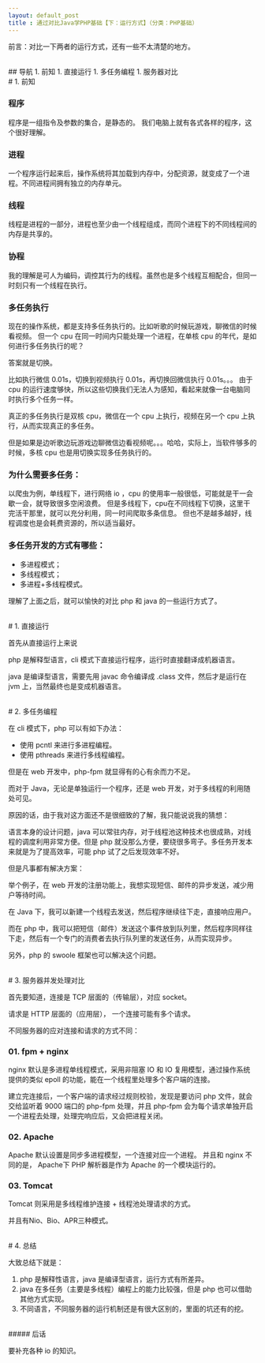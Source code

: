```yaml
---
layout: default_post
title : 通过对比Java学PHP基础【下：运行方式】（分类：PHP基础）
---
```



前言：对比一下两者的运行方式，还有一些不太清楚的地方。

<br>
## 导航
1. 前知
1. 直接运行
1. 多任务编程
1. 服务器对比


<br>
# 1. 前知

### 程序
程序是一组指令及参数的集合，是静态的。
我们电脑上就有各式各样的程序，这个很好理解。

### 进程
一个程序运行起来后，操作系统将其加载到内存中，分配资源，就变成了一个进程。不同进程间拥有独立的内存单元。

### 线程
线程是进程的一部分，进程也至少由一个线程组成，而同个进程下的不同线程间的内存是共享的。

### 协程
我的理解是可人为编码，调控其行为的线程。虽然也是多个线程互相配合，但同一时刻只有一个线程在执行。

### 多任务执行
现在的操作系统，都是支持多任务执行的。比如听歌的时候玩游戏，聊微信的时候看视频。
但一个 cpu 在同一时间内只能处理一个进程，在单核 cpu 的年代，是如何进行多任务执行的呢？

答案就是切换。

比如执行微信 0.01s，切换到视频执行 0.01s，再切换回微信执行 0.01s。。。
由于 cpu 的运行速度够快，所以这些切换我们无法人为感知，看起来就像一台电脑同时执行多个任务一样。

真正的多任务执行是双核 cpu，微信在一个 cpu 上执行，视频在另一个 cpu 上执行，从而实现真正的多任务。

但是如果是边听歌边玩游戏边聊微信边看视频呢。。。哈哈，实际上，当软件够多的时候，多核 cpu 也是用切换实现多任务执行的。

### 为什么需要多任务：

以爬虫为例，单线程下，进行网络 io ，cpu 的使用率一般很低，可能就是干一会歇一会，就导致很多空闲浪费。
但是多线程下，cpu在不同线程下切换，这里干完活干那里，就可以充分利用，同一时间爬取多条信息。
但也不是越多越好，线程调度也是会耗费资源的，所以适当最好。


### 多任务开发的方式有哪些：

- 多进程模式；
- 多线程模式；
- 多进程+多线程模式。


理解了上面之后，就可以愉快的对比 php 和 java 的一些运行方式了。

<br>
# 1. 直接运行

首先从直接运行上来说

php 是解释型语言，cli 模式下直接运行程序，运行时直接翻译成机器语言。

java 是编译型语言，需要先用 javac 命令编译成 .class 文件，然后才是运行在 jvm 上，当然最终也是变成机器语言。

<br>
# 2. 多任务编程

在 cli 模式下，php 可以有如下办法：

- 使用 pcntl 来进行多进程编程。
- 使用 pthreads 来进行多线程编程。

但是在 web 开发中，php-fpm 就显得有的心有余而力不足。

而对于 Java，无论是单独运行一个程序，还是 web 开发，对于多线程的利用随处可见。

原因的话，由于我对这方面还不是很细致的了解，我只能说说我的猜想：

语言本身的设计问题，java 可以常驻内存，对于线程池这种技术也很成熟，对线程的调度利用非常方便。但是 php 就没那么方便，要绕很多弯子。多任务开发本来就是为了提高效率，可能 php 试了之后发现效率不好。

但是凡事都有解决方案：

举个例子，在 web 开发的注册功能上，我想实现短信、邮件的异步发送，减少用户等待时间。

在 Java 下，我可以新建一个线程去发送，然后程序继续往下走，直接响应用户。

而在 php 中，我可以把短信（邮件）发送这个事件放到队列里，然后程序同样往下走，然后有一个专门的消费者去执行队列里的发送任务，从而实现异步。

另外，php 的 swoole 框架也可以解决这个问题。

<br>
# 3. 服务器并发处理对比

首先要知道，连接是 TCP 层面的（传输层），对应 socket。

请求是 HTTP 层面的（应用层）， 一个连接可能有多个请求。

不同服务器的应对连接和请求的方式不同：


### 01. fpm + nginx 

nginx 默认是多进程单线程模式，采用非阻塞 IO 和 IO 复用模型，通过操作系统提供的类似 epoll 的功能，能在一个线程里处理多个客户端的连接。


建立完连接后，一个客户端的请求经过规则校验，发现是要访问 php 文件，就会交给监听着 9000 端口的 php-fpm 处理，并且 php-fpm 会为每个请求单独开启一个进程去处理，处理完响应后，又会把进程关闭。


### 02. Apache
Apache 默认设置是同步多进程模型，一个连接对应一个进程。
并且和 nginx 不同的是， Apache下 PHP 解析器是作为 Apache 的一个模块运行的。

### 03. Tomcat
Tomcat 则采用是多线程维护连接 + 线程池处理请求的方式。

并且有Nio、Bio、APR三种模式。



<br>
# 4. 总结

大致总结下就是：
1. php 是解释性语言，java 是编译型语言，运行方式有所差异。
1. java 在多任务（主要是多线程）编程上的能力比较强，但是 php 也可以借助其他方式实现。
1. 不同语言，不同服务器的运行机制还是有很大区别的，里面的坑还有的挖。

<br>
##### 后话

要补充各种 io 的知识。

